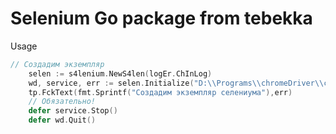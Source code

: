 # Selenium Go package from tebekka
Usage

```go
// Создадим экземпляр
	selen := s4lenium.NewS4len(logEr.ChInLog)
	wd, service, err := selen.Initialize("D:\\Programs\\chromeDriver\\chromedriver_83.exe")
	tp.FckText(fmt.Sprintf("Создадим экземпляр селениума"),err)
	// Обязательно!
	defer service.Stop()
	defer wd.Quit()
```
